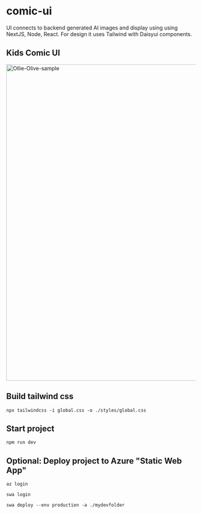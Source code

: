 # comic-ui
UI connects to backend generated AI images and display using using NextJS, Node, React. For design it uses Tailwind with Daisyui components.

## Kids Comic UI 
<img width="842" alt="Ollie-Olive-sample" src="https://github.com/user-attachments/assets/306b9e4b-b3dc-4fb1-b015-bb80046783db">


## Build tailwind css
```
npx tailwindcss -i global.css -o ./styles/global.css
```

## Start project
```
npm run dev
```

## Optional: Deploy project to Azure "Static Web App"
```
az login
```

```
swa login
```

```
swa deploy --env production -a ./mydevfolder
```
